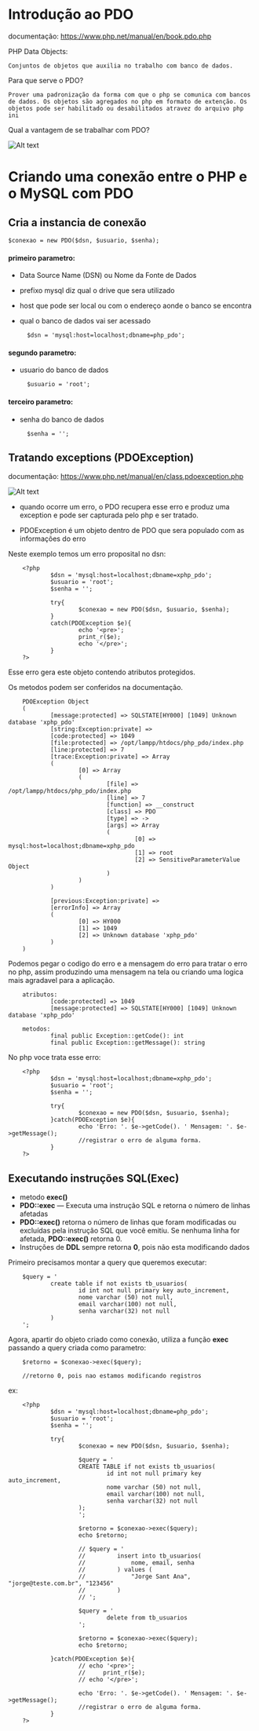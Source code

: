 # Introdução ao PDO

documentação: https://www.php.net/manual/en/book.pdo.php

PHP Data Objects:

    Conjuntos de objetos que auxilia no trabalho com banco de dados.

Para que serve o PDO?

    Prover uma padronização da forma com que o php se comunica com bancos de dados. Os objetos são agregados no php em formato de extenção. Os objetos pode ser habilitado ou desabilitados atravez do arquivo php ini

Qual a vantagem de se trabalhar com PDO?


![Alt text](<introducao.png>)

# Criando uma conexão entre o PHP e o MySQL com PDO

## Cria a instancia de conexão

    $conexao = new PDO($dsn, $usuario, $senha);

#### primeiro parametro:
   
- Data Source Name (DSN) ou Nome da Fonte de Dados
-  prefixo mysql diz qual o drive que sera utilizado
- host que pode ser local ou com o endereço aonde o banco se encontra 
- qual o banco de dados vai ser acessado

        $dsn = 'mysql:host=localhost;dbname=php_pdo';

#### segundo parametro:
- usuario do banco de dados

        $usuario = 'root'; 

#### terceiro parametro:
- senha do banco de dados

        $senha = '';

## Tratando exceptions (PDOException)
documentação: https://www.php.net/manual/en/class.pdoexception.php

![Alt text](exception.png)

- quando ocorre um erro, o PDO recupera esse erro e produz uma exception e pode ser capturada pelo php e ser tratado.

- PDOException é um objeto dentro de PDO que sera populado com as informações do erro

Neste exemplo temos um erro proposital no dsn:

        <?php
                $dsn = 'mysql:host=localhost;dbname=xphp_pdo';
                $usuario = 'root';
                $senha = '';

                try{
                        $conexao = new PDO($dsn, $usuario, $senha);
                }
                catch(PDOException $e){
                        echo '<pre>';
                        print_r($e);
                        echo '</pre>';
                }
        ?>

Esse erro gera este objeto contendo atributos protegidos.

Os metodos podem ser conferidos na documentação.

        PDOException Object
        (
                [message:protected] => SQLSTATE[HY000] [1049] Unknown database 'xphp_pdo'
                [string:Exception:private] => 
                [code:protected] => 1049
                [file:protected] => /opt/lampp/htdocs/php_pdo/index.php
                [line:protected] => 7
                [trace:Exception:private] => Array
                (
                        [0] => Array
                        (
                                [file] => /opt/lampp/htdocs/php_pdo/index.php
                                [line] => 7
                                [function] => __construct
                                [class] => PDO
                                [type] => ->
                                [args] => Array
                                (
                                        [0] => mysql:host=localhost;dbname=xphp_pdo
                                        [1] => root
                                        [2] => SensitiveParameterValue Object
                                )
                        )
                )

                [previous:Exception:private] => 
                [errorInfo] => Array
                (
                        [0] => HY000
                        [1] => 1049
                        [2] => Unknown database 'xphp_pdo'
                )
        )

Podemos pegar o codigo do erro e a mensagem do erro para tratar o erro no php, assim produzindo uma mensagem na tela ou criando uma logica mais agradavel para a aplicação.

        atributos:
                [code:protected] => 1049
                [message:protected] => SQLSTATE[HY000] [1049] Unknown database 'xphp_pdo'

        metodos:
                final public Exception::getCode(): int
                final public Exception::getMessage(): string

No php voce trata esse erro:

        <?php
                $dsn = 'mysql:host=localhost;dbname=xphp_pdo';
                $usuario = 'root';
                $senha = '';

                try{
                        $conexao = new PDO($dsn, $usuario, $senha);
                }catch(PDOException $e){
                        echo 'Erro: '. $e->getCode(). ' Mensagem: '. $e->getMessage();
                        //registrar o erro de alguma forma.
                }
        ?>

## Executando instruções SQL(Exec)

- metodo **exec()**
- **PDO::exec** — Executa uma instrução SQL e retorna o número de linhas afetadas
- **PDO::exec()** retorna o número de linhas que foram modificadas ou excluídas pela instrução SQL que você emitiu. Se nenhuma linha for afetada, **PDO::exec()** retorna 0.
- Instruções de **DDL** sempre retorna **0**, pois não esta modificando dados

Primeiro precisamos montar a query que queremos executar:

        $query = '
                create table if not exists tb_usuarios(
                        id int not null primary key auto_increment,
                        nome varchar (50) not null,
                        email varchar(100) not null,
                        senha varchar(32) not null
                )
        ';

Agora, apartir do objeto criado como conexão, utiliza a função **exec** passando a query criada como parametro:

        $retorno = $conexao->exec($query);
        
        //retorno 0, pois nao estamos modificando registros

ex:

        <?php
                $dsn = 'mysql:host=localhost;dbname=php_pdo';
                $usuario = 'root';
                $senha = '';

                try{
                        $conexao = new PDO($dsn, $usuario, $senha);

                        $query = '
                        CREATE TABLE if not exists tb_usuarios(
                                id int not null primary key auto_increment,
                                nome varchar (50) not null,
                                email varchar(100) not null,
                                senha varchar(32) not null
                        );
                        ';

                        $retorno = $conexao->exec($query);
                        echo $retorno;

                        // $query = '
                        //         insert into tb_usuarios(
                        //             nome, email, senha 
                        //         ) values (
                        //             "Jorge Sant Ana", "jorge@teste.com.br", "123456"
                        //         )
                        // ';

                        $query = '
                                delete from tb_usuarios
                        ';

                        $retorno = $conexao->exec($query);
                        echo $retorno;

                }catch(PDOException $e){
                        // echo '<pre>';
                        //     print_r($e);
                        // echo '</pre>';

                        echo 'Erro: '. $e->getCode(). ' Mensagem: '. $e->getMessage();
                        //registrar o erro de alguma forma.
                }
        ?>

